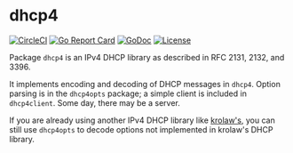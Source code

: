 # dhcp4

[![CircleCI](https://circleci.com/gh/u-root/dhcp4.svg?style=svg)](https://circleci.com/gh/u-root/dhcp4) [![Go Report Card](https://goreportcard.com/badge/github.com/u-root/dhcp4)](https://goreportcard.com/report/github.com/u-root/dhcp4) [![GoDoc](https://godoc.org/github.com/u-root/dhcp4?status.svg)](https://godoc.org/github.com/u-root/dhcp4) [![License](https://img.shields.io/badge/License-BSD%203--Clause-blue.svg)](https://github.com/u-root/dhcp4/blob/master/LICENSE)

Package `dhcp4` is an IPv4 DHCP library as described in RFC 2131, 2132, and 3396.

It implements encoding and decoding of DHCP messages in `dhcp4`. Option parsing is in the `dhcp4opts` package; a simple client is included in `dhcp4client`. Some day, there may be a server.

If you are already using another IPv4 DHCP library like [krolaw's](https://github.com/krolaw/dhcp4), you can still use `dhcp4opts` to decode options not implemented in krolaw's DHCP library.
